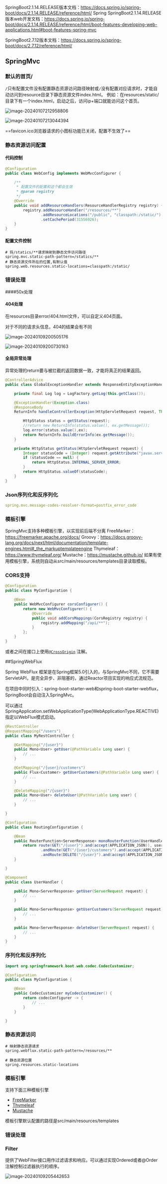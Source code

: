 
SpringBoot2.1.14.RELEASE版本文档：https://docs.spring.io/spring-boot/docs/2.1.14.RELEASE/reference/html/
Spring
SpringBoot2.1.14.RELEASE版本web开发文档：https://docs.spring.io/spring-boot/docs/2.1.14.RELEASE/reference/html/boot-features-developing-web-applications.html#boot-features-spring-mvc

SpringBoot2.7.12版本文档：https://docs.spring.io/spring-boot/docs/2.7.12/reference/html/

## SpringMvc

### 默认的首页/

`/`只有配置文件没有配置静态资源访问路径映射或`/`没有配置对应请求时，才能自动访问到resource目录下静态资源文件index.html。
例如：在resources/static/目录下有一个index.html，启动之后，访问ip+端口就能访问这个首页。

![image-20240107212958806](http://47.101.155.205/image-20240107212958806.png)

![image-20240107213044394](http://47.101.155.205/image-20240107213044394.png)

==favicon.ico浏览器请求的小图标功能已关闭，配置不生效了==

### 静态资源访问配置
#### 代码控制
~~~java
@Configuration
public class WebConfig implements WebMvcConfigurer {

    /**
     * 配置文件的配置和这个都会生效
     * @param registry
     */
    @Override
    public void addResourceHandlers(ResourceHandlerRegistry registry) {
        registry.addResourceHandler("/resources/**")
                .addResourceLocations("/public", "classpath:/static/")
                .setCachePeriod(31556926);
    }
}

~~~

#### 配置文件控制
~~~properties
# 将/statics/**请求映射到静态文件访问路径
spring.mvc.static-path-pattern=/statics/**
# 静态资源文件所在的位置,有默认值
spring.web.resources.static-locations=classpath:/static/

~~~

### 错误处理

####50x处理

#### 404处理

在resources目录error/404.html文件，可以自定义404页面。

对于不同的请求头信息，404的结果会有不同

![image-20240109200505176](http://47.101.155.205/image-20240109200505176.png)

![image-20240109200730163](http://47.101.155.205/image-20240109200730163.png)

#### 全局异常处理

异常处理的return要与被拦截的返回数据一致，才能将真正的结果返回。

~~~java
@ControllerAdvice
public class GlobalExceptionHandler extends ResponseEntityExceptionHandler {

    private final Log log = LogFactory.getLog(this.getClass());

    @ExceptionHandler(Exception.class)
    @ResponseBody
    ReturnInfo handleControllerException(HttpServletRequest request, Throwable ex) {

        HttpStatus status = getStatus(request);
        //return new ReturnInfo(status.value(), ex.getMessage());
        log.error(status.value(),ex);
        return ReturnInfo.buildErrorInfo(ex.getMessage());
    }

    private HttpStatus getStatus(HttpServletRequest request) {
        Integer statusCode = (Integer) request.getAttribute("javax.servlet.error.status_code");
        if (statusCode == null) {
            return HttpStatus.INTERNAL_SERVER_ERROR;
        }
        return HttpStatus.valueOf(statusCode);
    }
}

~~~



### Json序列化和反序列化

```yml
spring.mvc.message-codes-resolver-format=postfix_error_code
```



### 模板引擎

SpringMvc支持多种模板引擎，以实现前后端不分离
FreeMarker：https://freemarker.apache.org/docs/
Groovy：https://docs.groovy-lang.org/docs/next/html/documentation/template-engines.html#_the_markuptemplateengine
Thymeleaf：https://www.thymeleaf.org/
Mustache：https://mustache.github.io/
如果有使用模板引擎，系统则自动从src/main/resources/templates目录读取模板。



### CORS支持

~~~java
@Configuration
public class MyConfiguration {

	@Bean
	public WebMvcConfigurer corsConfigurer() {
		return new WebMvcConfigurer() {
			@Override
			public void addCorsMappings(CorsRegistry registry) {
				registry.addMapping("/api/**");
			}
		};
	}
}

~~~

或者之间在接口上使用[`@CrossOrigin`](https://docs.spring.io/spring/docs/5.1.15.RELEASE/javadoc-api/org/springframework/web/bind/annotation/CrossOrigin.html) 注解。



##SpringWebFlux 

Spring WebFlux 框架是在Spring框架5.0引入的，与SpringMvc不同，它不需要ServletAPI，是完全异步、非阻塞的，通过Reactor项目实现的响应式流规范。

在项目中同时引入：spring-boot-starter-web和spring-boot-starter-webflux，SpringBoot会自动注入SpringMvc。

可以通过SpringApplication.setWebApplicationType(WebApplicationType.REACTIVE)指定以WebFlux模式启动。



~~~java
@RestController
@RequestMapping("/users")
public class MyRestController {

	@GetMapping("/{user}")
	public Mono<User> getUser(@PathVariable Long user) {
		// ...
	}

	@GetMapping("/{user}/customers")
	public Flux<Customer> getUserCustomers(@PathVariable Long user) {
		// ...
	}

	@DeleteMapping("/{user}")
	public Mono<User> deleteUser(@PathVariable Long user) {
		// ...
	}

}

~~~



~~~java
@Configuration
public class RoutingConfiguration {

	@Bean
	public RouterFunction<ServerResponse> monoRouterFunction(UserHandler userHandler) {
		return route(GET("/{user}").and(accept(APPLICATION_JSON)), userHandler::getUser)
				.andRoute(GET("/{user}/customers").and(accept(APPLICATION_JSON)), userHandler::getUserCustomers)
				.andRoute(DELETE("/{user}").and(accept(APPLICATION_JSON)), userHandler::deleteUser);
	}

}

@Component
public class UserHandler {

	public Mono<ServerResponse> getUser(ServerRequest request) {
		// ...
	}

	public Mono<ServerResponse> getUserCustomers(ServerRequest request) {
		// ...
	}

	public Mono<ServerResponse> deleteUser(ServerRequest request) {
		// ...
	}
}

~~~



### 序列化和反序列化

~~~java
import org.springframework.boot.web.codec.CodecCustomizer;

@Configuration
public class MyConfiguration {

	@Bean
	public CodecCustomizer myCodecCustomizer() {
		return codecConfigurer -> {
			// ...
		}
	}

}

~~~





### 静态资源访问

~~~properties
# 映射静态资源请求
spring.webflux.static-path-pattern=/resources/**

# 静态资源位置
spring.resources.static-locations

~~~



### 模板引擎

支持下面三种模板引擎

- [FreeMarker](https://freemarker.apache.org/docs/)
- [Thymeleaf](https://www.thymeleaf.org/)
- [Mustache](https://mustache.github.io/)

模板引擎默认配置的路径是src/main/resources/templates



### 错误处理



### Filter

提供了WebFilter接口用作过滤请求和响应。可以通过实现Ordered或者@Order注解控制过滤器执行的顺序。

![image-20240109205442653](http://47.101.155.205/image-20240109205442653.png)